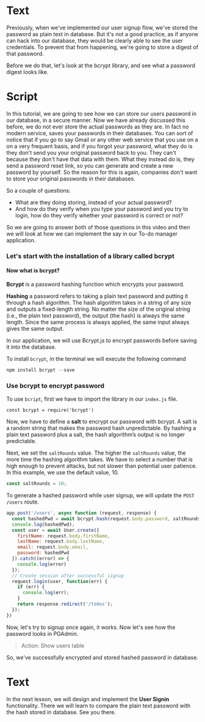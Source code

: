 # Text
Previously, when we've implemented our user signup flow, we've stored the password as plain text in database. But it's not a good practice, as if anyone can hack into our database, they would be clearly able to see the user credentials. To prevent that from happening, we're going to store a digest of that password.

Before we do that, let's look at the bcrypt library, and see what a password digest looks like.

# Script
In this tutorial, we are going to see how we can store our users password in our database, in a secure manner. Now we have already discussed this before, we do not ever store the actual passwords as they are. In fact no modern service, saves your passwords in their databases. You can sort of notice that if you go to say Gmail or any other web service that you use on a on a very frequent basis, and if you forgot your password, what they do is they don't send you your original password back to you. They can't because they don't have that data with them. What they instead do is, they send a password reset link, so you can generate and create a new password by yourself. So the reason for this is again, companies don't want to store your original passwords in their databases. 

So a couple of questions:
  - What are they doing storing, instead of your actual password? 
  - And how do they verify when you type your password and you try to login, how do they verify whether your password is correct or not?

So we are going to answer both of those questions in this video and then we will look at how we can implement the say in our To-do manager application.

### Let's start with the installation of a library called bcrypt

#### Now what is bcrypt?
**Bcrypt** is a password hashing function which encrypts your password. 

**Hashing** a password refers to taking a plain text password and putting it through a hash algorithm. The hash algorithm takes in a string of any size and outputs a fixed-length string. No matter the size of the original string (i.e., the plain text password), the output (the hash) is always the same length. Since the same process is always applied, the same input always gives the same output.

In our application, we will use Bcrypt.js to encrypt passwords before saving it into the database. 

To install `bcrypt`, in the terminal we will execute the following command
```js
npm install bcrypt --save
```

### Use bcrypt to encrypt password
To use `bcript`, first we have to import the library in our `index.js` file.
```
const bcrypt = require('bcrypt')
```
Now, we have to define a **salt** to encrypt our password with bcrypt. A salt is a random string that makes the password hash unpredictable. By hashing a plain text password plus a salt, the hash algorithm’s output is no longer predictable.

Next, we set the `saltRounds` value. The higher the `saltRounds` value, the more time the hashing algorithm takes. We have to select a number that is high enough to prevent attacks, but not slower than potential user patience. In this example, we use the default value, 10.

```js
const saltRounds = 10;
```

To generate a hashed password while user signup, we will update the `POST /users` route.
```js
app.post('/users', async function (request, response) {
  const hashedPwd = await bcrypt.hash(request.body.password, saltRounds);
  console.log(hashedPwd);
  const user = await User.create({ 
    firstName: request.body.firstName,
    lastName: request.body.lastName,
    email: request.body.email, 
    password: hashedPwd
  }).catch((error) => {
    console.log(error)
  });
  // Create session after successful signup
  request.login(user, function(err) {
    if (err) {
      console.log(err);
    }
    return response.redirect('/todos');
  });
})
```

Now, let's try to signup once again, it works. Now let's see how the password looks in PGAdmin.
> Action: Show users table

So, we've successfully encrypted and stored hashed password in database. 

# Text
In the next lesson, we will design and implement the **User Signin** functionality. There we will learn to compare the plain text password with the hash stored in database. See you there.
